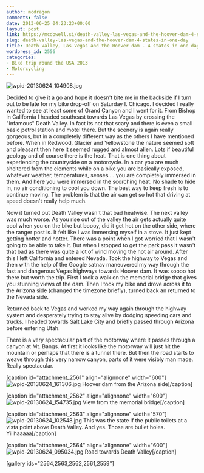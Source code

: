 ```yaml
---
author: mcdragon
comments: false
date: 2013-06-25 04:23:23+00:00
layout: post
link: https://mcdowell.si/death-valley-las-vegas-and-the-hoover-dam-4-states-in-one-day-2556.html
slug: death-valley-las-vegas-and-the-hoover-dam-4-states-in-one-day
title: Death Valley, Las Vegas and the Hoover dam - 4 states in one day
wordpress_id: 2556
categories:
- Bike trip round the USA 2013
- Motorcycling
---
```




![wpid-20130624_104908.jpg](https://mcdowell.si/wp-content/uploads/2013/06/wpid-20130624_1049081-1.jpg)

Decided to give it a go and hope it doesn't bite me in the backside if I turn out to be late for my bike drop-off on Saturday I. Chicago.
I decided I really wanted to see at least some of Grand Canyon and I went for it. From Bishop in California I headed southeast towards Las Vegas by crossing the "infamous" Death Valley. In fact its not that scary and there is even a small basic petrol station and motel there.
But the scenery is again really gorgeous, but in a completely different way as the others I have mentioned before. When in Redwood, Glacier and Yellowstone the nature seemed soft and pleasant then here it seemed rugged and almost alien. Lots if beautiful geology and of course there is the heat. That is one thing about experiencing the countryside on a motorcycle. In a car you are much sheltered from the elements while on a bike you are basically exposed, whatever weather, temperatures, senses ... you are completely immersed in them. And here you were immersed in the scorching heat. No shade to hide in, no air conditioning to cool you down. The best way to keep fresh is to continue moving. The problem is that the air can get so hot that driving at speed doesn't really help much.

Now it turned out Death Valley wasn't that bad heatwise. The next valley was much worse. As you rise out of the valley the air gets actually quite cool when you on the bike but boooy, did it get hot on the other side, where the ranger post is. It felt like I was immersing myself in a stove. It just kept getting hotter and hotter. There was a point when I got worried that I wasn't going to be able to take it. But when I stopped to get the park pass it wasn't that bad as there was quite a lot of wind moving the hot air around.
After this I left California and entered Nevada. Took the highway to Vegas and then with the help of the Google satnav maneuvered my way through the fast and dangerous Vegas highways towards Hoover dam. It was soooo hot there but worth the trip. First I took a walk on the memorial bridge that gives you stunning views of the dam. Then I took my bike and drove across it to the Arizona side (changed the timezone briefly), turned back an returned to the Nevada side.

Returned back to Vegas and worked my way again through the highway system and desperately trying to stay alive by dodging speeding cars and trucks. I headed towards Salt Lake City and briefly passed through Arizona before entering Utah.

There is a very spectacular part of the motorway where it passes through a canyon at Mt. Bangs. At first it looks like the motorway will just hit the mountain or perhaps that there is a tunnel there. But then the road starts to weave through this very narrow canyon, parts of it were visibly man made. Really spectacular.

[caption id="attachment_2561" align="alignnone" width="600"]![wpid-20130624_161306.jpg](https://mcdowell.si/wp-content/uploads/2013/06/wpid-20130624_161306-1.jpg) Hoover dam from the Arizona side[/caption]

[caption id="attachment_2562" align="alignnone" width="600"]![wpid-20130624_154735.jpg](https://mcdowell.si/wp-content/uploads/2013/06/wpid-20130624_154735-1.jpg) View from the memorial bridge[/caption]

[caption id="attachment_2563" align="alignnone" width="570"]![wpid-20130624_102548.jpg](https://mcdowell.si/wp-content/uploads/2013/06/wpid-20130624_102548-1.jpg) This was the state if the public toilets at a vista point above Death Valley. And yes. Those are bullet holes. Yiiihaaaaa[/caption]

[caption id="attachment_2564" align="alignnone" width="600"]![wpid-20130624_095034.jpg](https://mcdowell.si/wp-content/uploads/2013/06/wpid-20130624_095034-1.jpg) Road towards Death Valley[/caption]

[gallery ids="2564,2563,2562,2561,2559"]
